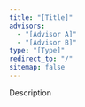 ```yaml
---
title: "[Title]"
advisors:
  - "[Advisor A]"
  - "[Advisor B]"
type: "[Type]"
redirect_to: "/"
sitemap: false
---
```

Description